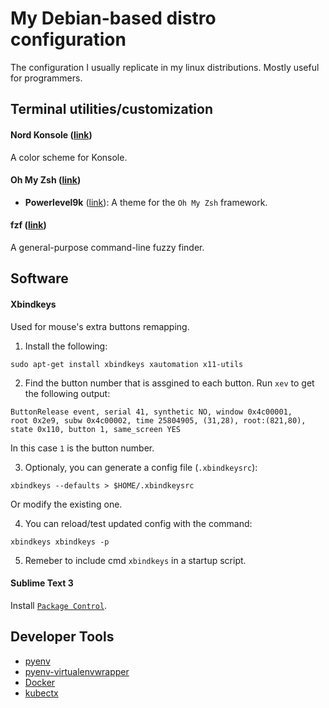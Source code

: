 # My Debian-based distro configuration

The configuration I usually replicate in my linux distributions. Mostly useful
for programmers.


## Terminal utilities/customization

#### Nord Konsole ([link](https://github.com/arcticicestudio/nord-konsole))
A color scheme for Konsole.

#### Oh My Zsh ([link](https://github.com/robbyrussell/oh-my-zsh))

* **Powerlevel9k** ([link](https://github.com/bhilburn/powerlevel9k)): A theme 
for the `Oh My Zsh` framework.

#### fzf ([link](https://github.com/junegunn/fzf))
A general-purpose command-line fuzzy finder.

## Software

#### Xbindkeys

Used for mouse's extra buttons remapping.

1. Install the following:
```
sudo apt-get install xbindkeys xautomation x11-utils
```

2. Find the button number that is assgined to each button. Run `xev` to get the
following output:
```
ButtonRelease event, serial 41, synthetic NO, window 0x4c00001,
root 0x2e9, subw 0x4c00002, time 25804905, (31,28), root:(821,80),
state 0x110, button 1, same_screen YES
```
In this case `1` is the button number.

3. Optionaly, you can generate a config file (`.xbindkeysrc`):
```
xbindkeys --defaults > $HOME/.xbindkeysrc
```
Or modify the existing one.

4. You can reload/test updated config with the command:
```
xbindkeys xbindkeys -p
```
5. Remeber to include cmd `xbindkeys` in a startup script.

#### Sublime Text 3

Install [`Package Control`](https://packagecontrol.io/installation).


## Developer Tools

* [pyenv](https://github.com/pyenv/pyenv)
* [pyenv-virtualenvwrapper](https://github.com/pyenv/pyenv-virtualenvwrapper)
* [Docker](https://docs.docker.com/install/linux/docker-ce/ubuntu/)
* [kubectx](https://github.com/ahmetb/kubectx)
